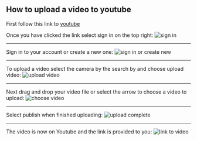 ## How to upload a video to youtube

First follow this link to [youtube](https://www.youtube.com/)

Once you have clicked the link select sign in on the top right:
![sign in](https://github.com/tjs6f2/INFOTC2600Final/blob/master/sign%20in.png)

***

Sign in to your account or create a new one: 
![sign in or create new](https://github.com/tjs6f2/INFOTC2600Final/blob/master/create%20account.png)

***

To upload a video select the camera by the search by and choose upload video:
![upload video](https://github.com/tjs6f2/INFOTC2600Final/blob/master/upload%20video.png)

***

Next drag and drop your video file or select the arrow to choose a video to upload:
![choose video](https://github.com/tjs6f2/INFOTC2600Final/blob/master/select%20video.png)

***

Select publish when finished uploading:
![upload complete](https://github.com/tjs6f2/INFOTC2600Final/blob/master/video%20uploaded.png)

***

The video is now on Youtube and the link is provided to you:
![link to video](https://github.com/tjs6f2/INFOTC2600Final/blob/master/link%20to%20video.png)
